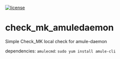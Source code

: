 [![license](https://img.shields.io/github/license/mashape/apistatus.svg?maxAge=2592000)](https://opensource.org/licenses/MIT)


# check_mk_amuledaemon

Simple Check_MK local check for amule-daemon

dependencies: `amulecmd`: `sudo yum install amule-cli`
